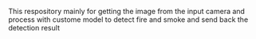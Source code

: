 This respository mainly for getting the image from the input camera and process with custome model to detect fire and smoke and send back the detection result
